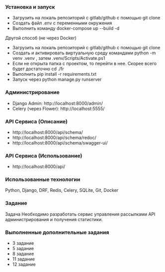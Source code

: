 ### Установка и запуск

- Загрузить на локаль репозиторий с gitlab/github с помощью git clone
- Создать файл .env с переменными окружения
- Выполнить команду docker-compose up --build -d

Другой способ (не через Docker)

- Загрузить на локаль репозиторий с gitlab/github с помощью git clone
- Создать и активировать виртуальную среду командами python -m venv .venv , затем .venv/Scripts/Activate.ps1
- Если не открыта папка с проектом, то перейти в нее. Скорее всего будет достаточно cd ./fr
- Выполнить pip install -r requirements.txt
- Запуск через python manage.py runserver

### Администрирование

- Django Admin: http://localhost:8000/admin/
- Celery (через Flower): http://localhost:5555/

### API Сервиса (Описание)

- http://localhost:8000/api/schema/
- http://localhost:8000/api/schema/redoc/
- http://localhost:8000/api/schema/swagger-ui/

### API Сервиса (Использование)

- http://localhost:8000/api/<path>

### Использованные технологии

Python, Django, DRF, Redis, Celery, SQLite, Git, Docker

### Задание

Задача
Необходимо разработать сервис управления рассылками API администрирования и получения статистики.

### Выполненные дополнительные задания

- 3 задание
- 5 задание
- 8 задание
- 11 задание
- 12 задание
